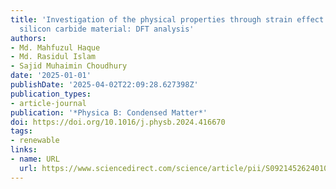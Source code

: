 ```yaml
---
title: 'Investigation of the physical properties through strain effect of monolayer
  silicon carbide material: DFT analysis'
authors:
- Md. Mahfuzul Haque
- Md. Rasidul Islam
- Sajid Muhaimin Choudhury
date: '2025-01-01'
publishDate: '2025-04-02T22:09:28.627398Z'
publication_types:
- article-journal
publication: '*Physica B: Condensed Matter*'
doi: https://doi.org/10.1016/j.physb.2024.416670
tags:
- renewable
links:
- name: URL
  url: https://www.sciencedirect.com/science/article/pii/S0921452624010111
---
```


